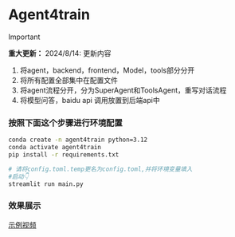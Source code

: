 # Agent4train
> [!IMPORTANT]
> **重大更新：**
> 2024/8/14: 更新内容
> 1. 将agent，backend，frontend，Model，tools部分分开
> 2. 将所有配置全部集中在配置文件
> 3. 将agent流程分开，分为SuperAgent和ToolsAgent，重写对话流程
> 4. 将模型问答，baidu api 调用放置到后端api中 


### 按照下面这个步骤进行环境配置
```bash
conda create -n agent4train python=3.12
conda activate agent4train
pip install -r requirements.txt
```
```bash
# 请将config.toml.temp更名为config.toml,并将环境变量填入
#启动👇
streamlit run main.py
```
### 效果展示
[示例视频](https://github.com/SongWWWWWW/Agent4train/blob/master/video.mp4)